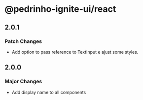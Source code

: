 # @pedrinho-ignite-ui/react

## 2.0.1

### Patch Changes

- Add option to pass reference to TextInput e ajust some styles.

## 2.0.0

### Major Changes

- Add display name to all components
